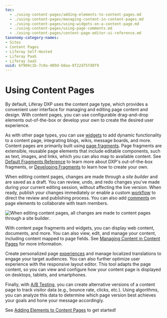 ```yaml
---
toc:
  - ./using-content-pages/adding-elements-to-content-pages.md
  - ./using-content-pages/managing-content-in-content-pages.md
  - ./using-content-pages/using-widgets-on-a-content-page.md
  - ./using-content-pages/using-page-comments.md
  - ./using-content-pages/content-page-editor-ui-reference.md
taxonomy-category-names:
- Sites
- Content Pages
- Liferay Self-Hosted
- Liferay PaaS
- Liferay SaaS
uuid: 6f904c1b-7c0a-409d-b8aa-8f22d75fd8f9
---
```

# Using Content Pages

By default, Liferay DXP uses the content page type, which provides a convenient user interface for managing and editing page content and design. With content pages, you can use configurable drag-and-drop elements out-of-the-box or develop your own to create the desired user experience.

As with other page types, you can use [widgets](./using-content-pages/using-widgets-on-a-content-page.md) to add dynamic functionality to a content page, integrating blogs, wikis, message boards, and more. Content pages are primarily built using [page fragments](./page-fragments-and-widgets/using-fragments.md). Page fragments are extensible, reusable page elements that include editable components, such as text, images, and links, which you can also map to available content. See [Default Fragments Reference](./page-fragments-and-widgets/using-fragments/default-fragments-reference.md) to learn more about DXP's out-of-the-box fragments, or [Developing Fragments](../developer-guide/developing-page-fragments.md) to learn how to create your own.

When editing content pages, changes are made through a *site builder* and are saved as a draft. You can review, undo, and redo changes you've made during your current editing session, without affecting the live version. When ready, publish your changes immediately or enable a custom [workflow](../../process-automation/workflow/introduction-to-workflow.md) to direct the review and publishing process. You can also add [comments](./using-content-pages/using-page-comments.md) on page elements to collaborate with team members.

![When editing content pages, all changes are made to content pages through a site builder.](./using-content-pages/images/01.png)

With content page fragments and widgets, you can display web content, documents, and more. You can also view, edit, and manage your content, including content mapped to page fields. See [Managing Content in Content Pages](./using-content-pages/managing-content-in-content-pages.md) for more information.

Create personalized page [experiences](../personalizing-site-experience/experience-personalization/content-page-personalization.md) and manage localized translations to engage your target audiences. You can also further optimize user experience with the responsive layout editor. This tool adapts the page content, so you can view and configure how your content page is displayed on desktops, tablets, and smartphones.

Finally, with [A/B Testing](../optimizing-sites/ab-testing/ab-testing.md), you can create alternative versions of a content page to track visitor data (e.g., bounce rate, clicks, etc.). Using algorithms, you can analyze this data to determine which page version best achieves your goals and hone your message accordingly.

See [Adding Elements to Content Pages](./using-content-pages/adding-elements-to-content-pages.md) to get started!


